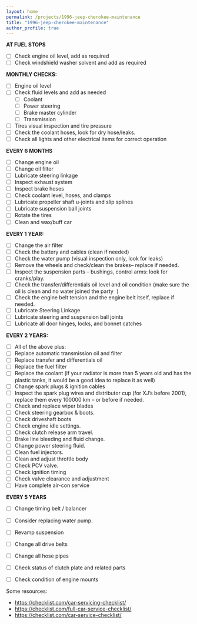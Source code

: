 ```yaml
---
layout: home
permalink: /projects/1996-jeep-cherokee-maintenance
title: "1996-jeep-cherokee-maintenance"
author_profile: true
---
```


**AT FUEL STOPS**

- [ ] Check engine oil level, add as required
- [ ] Check windshield washer solvent and add as required

**MONTHLY CHECKS:**

- [ ] Engine oil level
- [ ] Check fluid levels and add as needed
  - [ ] Coolant 
  - [ ] Power steering 
  - [ ] Brake master cylinder
  - [ ] Transmission 
- [ ] Tires visual inspection and tire pressure
- [ ] Check the coolant hoses, look for dry hose/leaks.
- [ ] Check all lights and other electrical items for correct operation

**EVERY 6 MONTHS** 

- [ ] Change engine oil
- [ ] Change oil filter
- [ ] Lubricate steering linkage
- [ ] Inspect exhaust system
- [ ] Inspect brake hoses
- [ ] Check coolant level, hoses, and clamps
- [ ] Lubricate propeller shaft u-joints and slip splines
- [ ] Lubricate suspension ball joints
- [ ] Rotate the tires 
- [ ] Clean and wax/buff car

**EVERY 1 YEAR:**

- [ ] Change the air filter
- [ ] Check the battery and cables (clean if needed)
- [ ] Check the water pump (visual inspection only, look for leaks)
- [ ] Remove the wheels and check/clean the brakes– replace if needed.
- [ ] Inspect the suspension parts – bushings, control arms: look for cranks/play.
- [ ] Check the transfer/differentials oil level and oil condition (make sure the oil is clean and no water joined the party ![🙂](data:image/png;base64,iVBORw0KGgoAAAANSUhEUgAAAAEAAAABCAQAAAC1HAwCAAAAC0lEQVR42mNgYAAAAAMAASsJTYQAAAAASUVORK5CYII=) )
- [ ] Check the engine belt tension and the engine belt itself, replace if needed.
- [ ] Lubricate Steering Linkage
- [ ] Lubricate steering and suspension ball joints
- [ ] Lubricate all door hinges, locks, and bonnet catches

**EVERY 2 YEARS:**

- [ ] All of the above plus:
- [ ] Replace automatic transmission oil and filter
- [ ] Replace transfer and differentials oil
- [ ] Replace the fuel filter
- [ ] Replace the coolant (if your radiator is more than 5 years old and has the plastic tanks, it would be a good idea to replace it as well)
- [ ] Change spark plugs & ignition cables
- [ ] Inspect the spark plug wires and distributor cup (for XJ’s before 2001), replace them every 100000 km – or before if needed.
- [ ] Check and replace wiper blades
- [ ] Check steering gearbox & boots.
- [ ] Check driveshaft boots
- [ ] Check engine idle settings.
- [ ] Check clutch release arm travel.
- [ ] Brake line bleeding and fluid change.
- [ ] Change power steering fluid.
- [ ] Clean fuel injectors.
- [ ] Clean and adjust throttle body
- [ ] Check PCV valve.
- [ ] Check ignition timing
- [ ] Check valve clearance and adjustment
- [ ] Have complete air-con service

**EVERY 5 YEARS**

- [ ] Change timing belt / balancer
- [ ] Consider replacing water pump.
- [ ] Revamp suspension
- [ ] Change all drive belts
- [ ] Change all hose pipes
- [ ] Check status of clutch plate and related parts
- [ ] Check condition of engine mounts



Some resources:

- https://checklist.com/car-servicing-checklist/
- https://checklist.com/full-car-service-checklist/
- https://checklist.com/car-service-checklist/